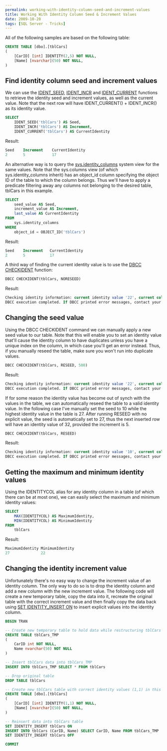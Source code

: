 ```yaml
---
permalink: working-with-identity-column-seed-and-increment-values
title: Working With Identity Column Seed & Increment Values
date: 2009-10-28
tags: [SQL Server - Tricks]
---
```

All of the following samples are based on the following table:

<!-- more -->

```sql
CREATE TABLE [dbo].[tblCars]
(
	[CarID] [int] IDENTITY(2,5) NOT NULL,
	[Name] [nvarchar](50) NOT NULL,
)
```

## Find identity column seed and increment values

We can use the [IDENT_SEED](http://msdn.microsoft.com/en-us/library/ms189834.aspx), [IDENT_INCR](http://msdn.microsoft.com/en-us/library/ms189795.aspx) and [IDENT_CURRENT](http://msdn.microsoft.com/en-us/library/ms175098.aspx) functions to retrieve the identity seed and increment values, as well as the current value. Note that the next row will have IDENT_CURRENT() + IDENT_INCR() as its identity value.

```sql
SELECT
	IDENT_SEED('tblCars') AS Seed,
	IDENT_INCR('tblCars') AS Increment,
	IDENT_CURRENT('tblCars') AS CurrentIdentity
```

Result:

```sql
Seed    Increment    CurrentIdentity
2       5            17
```

An alternative way is to query the [sys.identity_columns](http://technet.microsoft.com/en-us/library/ms187334.aspx) system view for the same values. Note that the sys.columns view (of which sys.identity_columns inherit) has an object_id column specifying the object ID of the table to which the column belongs. Thus we'll have to apply a predicate filtering away any columns not belonging to the desired table, tblCars in this example.

```sql
SELECT
	seed_value AS Seed,
	increment_value AS Increment,
	last_value AS CurrentIdentity
FROM
	sys.identity_columns
WHERE
	object_id = OBJECT_ID('tblCars')
```

Result:

```sql
Seed    Increment   CurrentIdentity
2       5           17
```

A third way of finding the current identity value is to use the [DBCC CHECKIDENT](http://technet.microsoft.com/en-us/library/ms176057.aspx) function:

```sql
DBCC CHECKIDENT(tblCars, NORESEED)
```

Result:

```sql
Checking identity information: current identity value '22', current column value '22'.
DBCC execution completed. If DBCC printed error messages, contact your system administrator.
```

## Changing the seed value

Using the DBCC CHECKIDENT command we can manually apply a new seed value to our table. Note that this will enable you to set an identity value that'll cause the identity column to have duplicates unless you have a unique index on the column, in which case you'll get an error instead. Thus, if you manually reseed the table, make sure you won't run into duplicate values.

```sql
DBCC CHECKIDENT(tblCars, RESEED, 500)
```

Result:

```sql
Checking identity information: current identity value '22', current column value '500'.
DBCC execution completed. If DBCC printed error messages, contact your system administrator.
```

If for some reason the identity value has become out of synch with the values in the table, we can automatically reseed the table to a valid identity value. In the following case I've manually set the seed to 10 while the highest identity value in the table is 27. After running RESEED with no explicit value, the seed is automatically set to 27, thus the next inserted row will have an identity value of 32, provided the increment is 5.

```sql
DBCC CHECKIDENT(tblCars, RESEED)
```

Result:

```sql
Checking identity information: current identity value '10', current column value '27'.
DBCC execution completed. If DBCC printed error messages, contact your system administrator.
```

## Getting the maximum and minimum identity values

Using the IDENTITYCOL alias for any identity column in a table (of which there can be at most one), we can easily select the maximum and minimum identity values:

```sql
SELECT
	MAX(IDENTITYCOL) AS MaximumIdentity,
	MIN(IDENTITYCOL) AS MinimumIdentity
FROM
	tblCars
```

Result:

```sql
MaximumIdentity MinimumIdentity
27              22
```

## Changing the identity increment value

Unfortunately there's no easy way to change the increment value of an identity column. The only way to do so is to drop the identity column and add a new column with the new increment value. The following code will create a new temporary table, copy the data into it, recreate the original table with the correct increment value and then finally copy the data back using [SET IDENTITY_INSERT ON](http://msdn.microsoft.com/en-us/library/aa259221(SQL.80).aspx) to insert explicit values into the identity column.

```sql
BEGIN TRAN

-- Create new temporary table to hold data while restructuring tblCars
CREATE TABLE tblCars_TMP
(
	CarID int NOT NULL,
	Name nvarchar(50) NOT NULL
)

-- Insert tblCars data into tblCars_TMP
INSERT INTO tblCars_TMP SELECT * FROM tblCars

-- Drop original table
DROP TABLE tblCars

-- Create new tblCars table with correct identity values (1,1) in this case
CREATE TABLE [dbo].[tblCars]
(
	[CarID] [int] IDENTITY(1,1) NOT NULL,
	[Name] [nvarchar](50) NOT NULL,
)

-- Reinsert data into tblCars table
SET IDENTITY_INSERT tblCars ON
INSERT INTO tblCars (CarID, Name) SELECT CarID, Name FROM tblCars_TMP
SET IDENTITY_INSERT tblCars OFF

COMMIT
```
